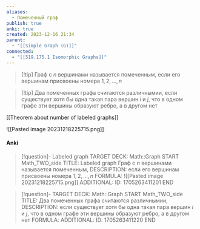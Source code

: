 ```yaml
---
aliases:
  - Помеченный граф
publish: true
anki: true
created: 2023-12-16 21:34
parent:
  - "[[Simple Graph (G)]]"
connected:
  - "[[519.175.1 Isomorphic Graphs]]"
---
```


> [!tip] Граф с $n$ вершинами называется помеченным, 
> если его вершинам присвоены номера $1, 2, ..., n$

> [!tip] Два помеченных графа считаются различнымии, 
если существует хотя бы одна такая пара вершин $i$ и $j$, что в одном графе эти вершины образуют ребро, а в другом нет


[[Theorem about number of labeled graphs]]

![[Pasted image 20231218225715.png]]

#### Anki
> [!question]- Labeled graph
TARGET DECK: Math::Graph 
START
Math_TWO_side
TITLE: Labeled graph
Граф с $n$ вершинами называется помеченным, 
DESCRIPTION: если его вершинам присвоены номера $1, 2, ..., n$
FORMULA: ![[Pasted image 20231218225715.png]]
ADDITIONAL:
ID: 1705263411201
END

> [!question]-
TARGET DECK: Math::Graph 
START
Math_TWO_side
TITLE: Два помеченных графа считаются различнымии,
DESCRIPTION: если существует хотя бы одна такая пара вершин $i$ и $j$, что в одном графе эти вершины образуют ребро, а в другом нет
FORMULA: 
ADDITIONAL:
ID: 1705263411220
END








